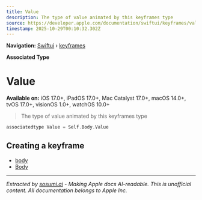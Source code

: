 ```yaml
---
title: Value
description: The type of value animated by this keyframes type
source: https://developer.apple.com/documentation/swiftui/keyframes/value
timestamp: 2025-10-29T00:10:32.302Z
---
```


**Navigation:** [Swiftui](/documentation/swiftui) › [keyframes](/documentation/swiftui/keyframes)

**Associated Type**

# Value

**Available on:** iOS 17.0+, iPadOS 17.0+, Mac Catalyst 17.0+, macOS 14.0+, tvOS 17.0+, visionOS 1.0+, watchOS 10.0+

> The type of value animated by this keyframes type

```swift
associatedtype Value = Self.Body.Value
```

## Creating a keyframe

- [body](/documentation/swiftui/keyframes/body-swift.property)
- [Body](/documentation/swiftui/keyframes/body-swift.associatedtype)

---

*Extracted by [sosumi.ai](https://sosumi.ai) - Making Apple docs AI-readable.*
*This is unofficial content. All documentation belongs to Apple Inc.*
